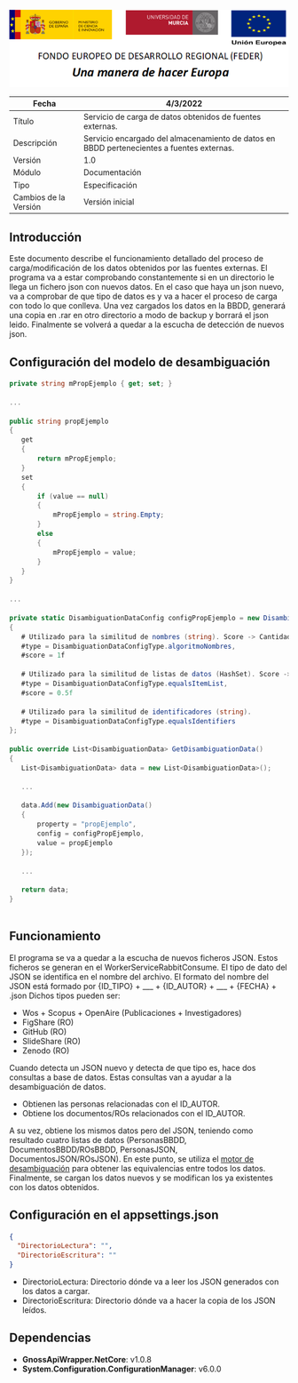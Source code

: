 ![](../../Docs/media/CabeceraDocumentosMD.png)

| Fecha         | 4/3/2022                                                   |
| ------------- | ------------------------------------------------------------ |
|Título|Servicio de carga de datos obtenidos de fuentes externas.| 
|Descripción|Servicio encargado del almacenamiento de datos en BBDD pertenecientes a fuentes externas.|
|Versión|1.0|
|Módulo|Documentación|
|Tipo|Especificación|
|Cambios de la Versión|Versión inicial|

## Introducción
Este documento describe el funcionamiento detallado del proceso de carga/modificación de los datos obtenidos por las fuentes externas.
El programa va a estar comprobando constantemente si en un directorio le llega un fichero json con nuevos datos. En el caso que haya un json nuevo, va a comprobar de que tipo de datos es y va a hacer el proceso de carga con todo lo que conlleva. Una vez cargados los datos en la BBDD, generará una copia en .rar en otro directorio a modo de backup y borrará el json leido. Finalmente se volverá a quedar a la escucha de detección de nuevos json.

## Configuración del modelo de desambiguación
 ```csharp
private string mPropEjemplo { get; set; }

...

public string propEjemplo
{
    get
    {
        return mPropEjemplo;
    }
    set
    {
        if (value == null)
        {
            mPropEjemplo = string.Empty;
        }
        else
        {
            mPropEjemplo = value;
        }
    }
}

...

private static DisambiguationDataConfig configPropEjemplo = new DisambiguationDataConfig()
{
    # Utilizado para la similitud de nombres (string). Score -> Cantidad a incrementar si el valor es similar.
    #type = DisambiguationDataConfigType.algoritmoNombres,
    #score = 1f
    
    # Utilizado para la similitud de listas de datos (HashSet). Score -> Cantidad a incrementar si el valor es similar.
    #type = DisambiguationDataConfigType.equalsItemList,
    #score = 0.5f
    
    # Utilizado para la similitud de identificadores (string).
    #type = DisambiguationDataConfigType.equalsIdentifiers
};

public override List<DisambiguationData> GetDisambiguationData()
{
    List<DisambiguationData> data = new List<DisambiguationData>();

    ...

    data.Add(new DisambiguationData()
    {
        property = "propEjemplo",
        config = configPropEjemplo,
        value = propEjemplo
    });

    ...

    return data;
}
    
 ```

## Funcionamiento
El programa se va a quedar a la escucha de nuevos ficheros JSON. Estos ficheros se generan en el WorkerServiceRabbitConsume. El tipo de dato del JSON se identifica en el nombre del archivo. El formato del nombre del JSON está formado por {ID_TIPO} + ___ + {ID_AUTOR} + ___ + {FECHA} + .json
Dichos tipos pueden ser:
- Wos + Scopus + OpenAire (Publicaciones + Investigadores)
- FigShare (RO)
- GitHub (RO)
- SlideShare (RO)
- Zenodo (RO)

Cuando detecta un JSON nuevo y detecta de que tipo es, hace dos consultas a base de datos. Estas consultas van a ayudar a la desambiguación de datos.
- Obtienen las personas relacionadas con el ID_AUTOR.
- Obtiene los documentos/ROs relacionados con el ID_AUTOR.

A su vez, obtiene los mismos datos pero del JSON, teniendo como resultado cuatro listas de datos (PersonasBBDD, DocumentosBBDD/ROsBBDD, PersonasJSON, DocumentosJSON/ROsJSON).
En este punto, se utiliza el [motor de desambiguación](https://github.com/HerculesCRUE/HerculesED/tree/main/src/Hercules.ED.DisambiguationEngine) para obtener las equivalencias entre todos los datos.
Finalmente, se cargan los datos nuevos y se modifican los ya existentes con los datos obtenidos.


## Configuración en el appsettings.json
```json
{
  "DirectorioLectura": "",
  "DirectorioEscritura": ""
}
```
- DirectorioLectura: Directorio dónde va a leer los JSON generados con los datos a cargar.
- DirectorioEscritura: Directorio dónde va a hacer la copia de los JSON leídos.

## Dependencias
- **GnossApiWrapper.NetCore**: v1.0.8
- **System.Configuration.ConfigurationManager**: v6.0.0
